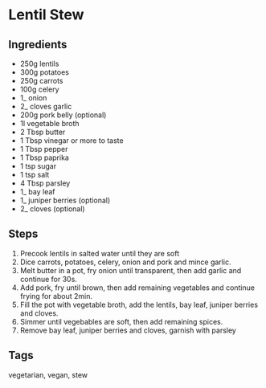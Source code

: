 # Lentil Stew

## Ingredients

* 250g lentils
* 300g potatoes
* 250g carrots
* 100g celery 
* 1_ onion
* 2_ cloves garlic
* 200g pork belly (optional)
* 1l vegetable broth
* 2 Tbsp butter
* 1 Tbsp vinegar or more to taste
* 1 Tbsp pepper
* 1 Tbsp paprika
* 1 tsp sugar 
* 1 tsp salt
* 4 Tbsp parsley
* 1_ bay leaf
* 1_ juniper berries (optional)
* 2_ cloves (optional)

## Steps

1. Precook lentils in salted water until they are soft
2. Dice carrots, potatoes, celery, onion and pork and mince garlic.
3. Melt butter in a pot, fry onion until transparent, then add garlic and continue for 30s.
4. Add pork, fry until brown, then add remaining vegetables and continue frying for about 2min.
5. Fill the pot with vegetable broth, add the lentils, bay leaf, juniper berries and cloves.
6. Simmer until vegebables are soft, then add remaining spices.
7. Remove bay leaf, juniper berries and cloves, garnish with parsley

## Tags
vegetarian, vegan, stew
